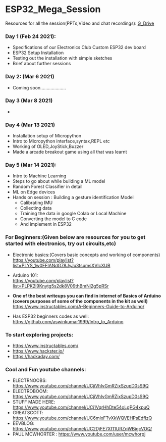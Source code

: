 # ESP32_Mega_Session

Resources for all the session(PPTs,Video and chat recordings): [G_Drive](https://drive.google.com/drive/folders/1TQ7Fd92jFyBK3wqCiHJaTObA3OCjr4RQ?usp=sharing)

### Day 1 (Feb 24 2021):  
  - Specifications of our Electronics Club Custom ESP32 dev board
  - ESP32 Setup Installation
  - Testing out the installation with simple sketches
  - Brief about further sessions
 

### Day 2: (Mar 6 2021)

   - Coming soon....................

### Day 3 (Mar 8 2021)
   -

### Day 4 (Mar 13 2021)
  - Installation setup of Micropython
  - Intro to Micropython interface,syntax,REPL etc
  - Working of OLED,JoyStick,Buzzer
  - Made a arcade breakout game using all that was learnt 

### Day 5 (Mar 14 2021):
  - Intro to Machine Learning 
  - Steps to go about while building a ML model
  - Random Forest Classifier in detail
  - ML on Edge devices
  - Hands on session : Building a gesture identification Model
    - Calibrating IMU
    - Collecting data
    - Training the data in google Colab or Local Machine
    - Converting the model to C code
    - And implement in ESP32

### For Beginners:(Given below are resources for you to get started with electronics, try out circuits,etc)
   - Electronic basics:(Covers basic concepts and working of components) \
   https://youtube.com/playlist?list=PLYS_1w0FFIANdG78JyJu3tsumsXVIcXUB
   - Arduino 101: \
   https://youtube.com/playlist?list=PLPK2l9Knytg5s2dk8V09thBmNl2g5pRSr
   - **One of the best writeups you can find in internet of Basics of Arduino (covers purposes of some of the components in the kit as well)** \
   https://www.instructables.com/A-Beginners-Guide-to-Arduino/
   
   - Has ESP32 beginners codes as well: https://github.com/aswinkumar1999/Intro_to_Arduino
### To start exploring projects:
 - https://www.instructables.com/
 - https://www.hackster.io/
 - https://hackaday.com/

### Cool and Fun youtube channels:
  - ELECTRNOOBS: https://www.youtube.com/channel/UCjiVhIvGmRZixSzupD0sS9Q
  - ELECTROBOOM: https://www.youtube.com/channel/UCjiVhIvGmRZixSzupD0sS9Q
  - STUFF MADE HERE: https://www.youtube.com/channel/UCj1VqrHhDte54oLgPG4xpuQ
  - GREATSCOTT: https://www.youtube.com/channel/UC6mIxFTvXkWQVEHPsEdflzQ
  - EEVBLOG: https://www.youtube.com/channel/UC2DjFE7Xf11URZqWBigcVOQ/
  - PAUL MCWHORTER : https://www.youtube.com/user/mcwhorpj
